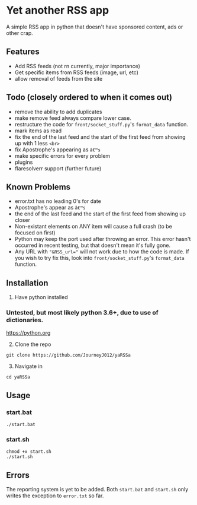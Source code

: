# Yet another RSS app

A simple RSS app in python that doesn't have sponsored content, ads or other crap.


## Features

- Add RSS feeds (not rn currently, major importance)
- Get specific items from RSS feeds (image, url, etc)
- allow removal of feeds from the site


## Todo (closely ordered to when it comes out)

- remove the ability to add duplicates
- make remove feed always compare lower case.
- restructure the code for `front/socket_stuff.py`'s `format_data` function.
- mark items as read
- fix the end of the last feed and the start of the first feed from showing up with 1 less `<br>`
- fix Apostrophe's appearing as `â€™s`
- make specific errors for every problem
- plugins
- flaresolverr support (further future)


## Known Problems

- error.txt has no leading 0's for date
- Apostrophe's appear as `â€™s`
- the end of the last feed and the start of the first feed from showing up closer
- Non-existant elements on ANY item will cause a full crash (to be focused on first)
- Python may keep the port used after throwing an error. 
This error hasn't occurred in recent testing, but that doesn't mean it's fully gone.
- Any URL with `"&RSS_url="` will not work due to how the code is made. If you wish to try fix this, look into `front/socket_stuff.py`'s `format_data` function. 

## Installation

1. Have python installed 

### Untested, but most likely python 3.6+, due to use of dictionaries.

https://python.org

2. Clone the repo

`git clone https://github.com/JourneyJ012/yaRSSa`

3. Navigate in

`cd yaRSSa`


## Usage

### start.bat

`./start.bat`

### start.sh

```
chmod +x start.sh
./start.sh
```


## Errors

The reporting system is yet to be added. Both `start.bat` and `start.sh` only writes the exception to `error.txt` so far. 